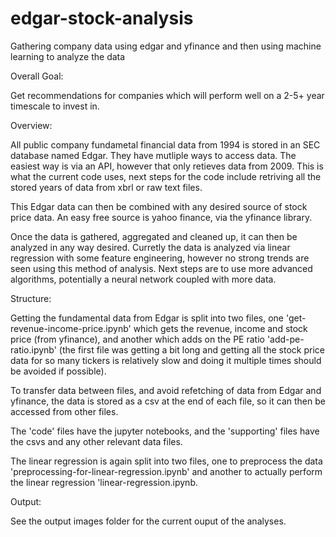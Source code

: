 # edgar-stock-analysis
Gathering company data using edgar and yfinance and then using machine learning to analyze the data

Overall Goal:

Get recommendations for companies which will perform well on a 2-5+ year timescale to invest in.

Overview:

All public company fundametal financial data from 1994 is stored in an SEC database named Edgar. They have mutliple ways to access data. The easiest way is via an API, however that only retieves data from 2009. This is what the current code uses, next steps for the code include retriving all the stored years of data from xbrl or raw text files.

This Edgar data can then be combined with any desired source of stock price data. An easy free source is yahoo finance, via the yfinance library. 

Once the data is gathered, aggregated and cleaned up, it can then be analyzed in any way desired. Curretly the data is analyzed via linear regression with some feature engineering, however no strong trends are seen using this method of analysis. Next steps are to use more advanced algorithms, potentially a neural network coupled with more data.

Structure:

Getting the fundamental data from Edgar is split into two files, one 'get-revenue-income-price.ipynb' which gets the revenue, income and stock price (from yfinance), and another which adds on the PE ratio 'add-pe-ratio.ipynb' (the first file was getting a bit long and getting all the stock price data for so many tickers is relatively slow and doing it multiple times should be avoided if possible).

To transfer data between files, and avoid refetching of data from Edgar and yfinance, the data is stored as a csv at the end of each file, so it can then be accessed from other files.

The 'code' files have the jupyter notebooks, and the 'supporting' files have the csvs and any other relevant data files.

The linear regression is again split into two files, one to preprocess the data 'preprocessing-for-linear-regression.ipynb' and another to actually perform the linear regression 'linear-regression.ipynb.

Output:

See the output images folder for the current ouput of the analyses.
